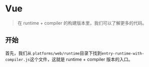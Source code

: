 # Vue

> 在 runtime + compiler 的构建版本里，我们可以了解更多的代码。

## 开始

首先，我们从 `platforms/web/runtime`目录下找到`entry-runtime-with-compiler.js`这个文件，这就是 runtime + compiler 版本的入口。


